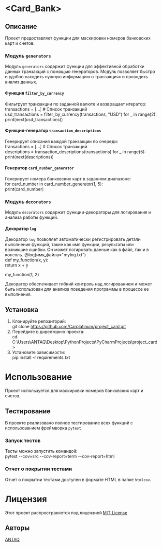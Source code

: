 # <Card_Bank>

## Описание

Проект предоставляет функции для маскировки номеров банковских карт и счетов.
### Модуль `generators`
Модуль `generators` содержит функции для эффективной обработки данных транзакций с помощью генераторов.
Модуль позволяет быстро и удобно находить нужную информацию о транзакциях и проводить анализ данных. 
#### Функция `filter_by_currency`
Фильтрует транзакции по заданной валюте и возвращает итератор: 
transactions = [...]  # Список транзакций  
usd_transactions = filter_by_currency(transactions, "USD")
for _ in range(2):
print(next(usd_transactions))
#### Функция-генератор `transaction_descriptions`
Генерирует описания каждой транзакции по очереди:  
transactions = [...] # Список транзакций  
descriptions = transaction_descriptions(transactions)
for _ in range(5):
print(next(descriptions))  
#### Генератор `card_number_generator`
Генерирует номера банковских карт в заданном диапазоне:  
for card_number in card_number_generator(1, 5):  
print(card_number)
### Модуль `decorators`
Модуль `decorators` содержит функции-декораторы для логирования и анализа работы функций.
#### Декоратор `log`
Декоратор `log` позволяет автоматически регистрировать детали выполнения функций, такие как имя функции, результаты или возникшие ошибки. Он может логировать данные как в файл, так и в консоль.
@log(имя_файла="mylog.txt")  
def my_function(x, y):  
return x + y  

my_function(1, 2)

Декоратор обеспечивает гибкий контроль над логированием и может быть использован для анализа поведения программы в процессе ее выполнения.
## Установка
1.  Клонируйте репозиторий:  
    git clone https://github.com/Carplatinum/project_card.git
2.  Перейдите в директорию проекта:  
    cd C:\Users\ANTAQ\Desktop\PythonProjects\PyCharmProjects\project_card>
3.  Установите зависимости:  
    pip install -r requirements.txt
# Использование 
Проект используется для маскировки номеров банковских карт и счетов.

## Тестирование
В проекте реализовано полное тестирование всех функций с использованием фреймворка `pytest`.

### Запуск тестов
Тесты можно запустить командой:  
pytest --cov=src --cov-report=term --cov-report=html

### Отчет о покрытии тестами
Отчет о покрытии тестами доступен в формате HTML в папке `htmlcov`.

# Лицензия
Этот проект распространяется под лицензией [MIT License](LICENSE)

## Авторы 
[ANTAQ](https://github.com/Carplatinum)